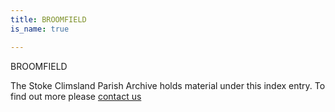 ```yaml
---
title: BROOMFIELD
is_name: true

---
```


BROOMFIELD


The Stoke Climsland Parish Archive holds material under this index entry. To find out more please [contact us](/contact/)
